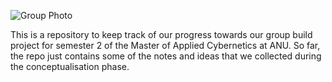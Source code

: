 ![Group Photo]('/src/2024-06-07_group_photo.jpg')

This is a repository to keep track of our progress towards our group build project for semester 2 of the Master of Applied Cybernetics at ANU. So far, the repo just contains some of the notes and ideas that we collected during the conceptualisation phase. 